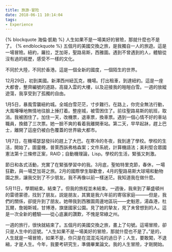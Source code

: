 ```yaml
---
title: 旅游·冒险
date: 2018-06-11 10:14:04
tags:
- Experience
---
```


{% blockquote 海倫·凱勒 %}
人生如果不是一場美好的冒險，那就什麼也不是了。
{% endblockquote %}
五個月的美國交換之旅，是我獨自一人的旅遊。這是一場冒險。紐約，羅拉，芝加哥，聖路易斯，西雅圖。遇到不曾遇到的人，體驗從沒有過的經歷，感受不一樣的文化。

不同於大陸，不同於香港。這是一個全新的國度，一個陌生的世界。

<!--more-->

12月29日，初到美國。新澤西州紐瓦克，機場。打出租車，到達紐約。這是一座大都會，整齊編號的道路，高聳入雲的大樓，以及迎接我的皚皚白雪。一週的放縱遊蕩，我享受到了孤獨的自由。

1月5日，暴風雪襲紐約城。全城白雪茫茫，寸步難行。在路上，你完全無法行動，大風嘩嘩地無情地往臉上捶打着。整座城，被雪困住了。前往聖路易斯的航班，取消。我被困住了。加住一天，改機票，退車票，換車票。遇到一個心情不好的車站職員，換錯了三次票。她一臉不爽的看着我離開車站。第二天，早早起牀，趕上巴士，離開了這座仍被白色覆蓋的世界級大都市。

1月7日，在機場瑟瑟發抖的趕上了大巴。在寒冷的冬夜，我到達了學校。學校的生活，開始了。圖靈機，普萊西訴弗格森案；文件系統，計算機語法；美利堅合眾國憲法第十三條修正案，RAID；自動機理論，Lisp。學校的生活，緊張又刺激。

節日和各式活動，充實了在緊張學習中的我。3月底，聖帕特里克節，春休，一場狂歡，與一場芝加哥之旅。2月的國際學生聯歡會，4月的聖路易斯大球場和動物園之旅，讓我交到了不少朋友。我不再像以前一樣迷茫。我知道我在做什麼。

5月11日，學期結束。結束了。但我的旅程並未結束。一週後，我來到了華盛頓州的雷德蒙德，找到了朋友。説是朋友，其實是我六年前的寄宿家庭———但是，我們的關係，卻提升到了朋友。她帶我到西雅圖周邊地區玩——史魁恩，湯森港，杜瓦爾，詹姆斯城，甘博港，旗堡國家公園。見了她的摯友，見了未曾想到的人。這是一次全新的體驗——從心底裏的讚歎，不愧是常綠之州。

一週的旅行，很快就結束了。五個月的美國交換之旅，畫上了句號。這場冒險，卻只是人生中的逗號。“人生如果不是一場美好的冒險，那就什麼也不是了。”是的，人生就是一場冒險，如果不是，你只是在混混沌沌的過日子；人生，要敢闖，不退縮，才是人生。今年，我要考研究生，準備畢業論文。我的人生冒險，才剛開始。
